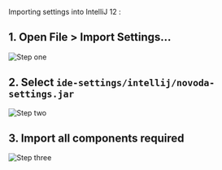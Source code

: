 Importing settings into IntelliJ 12 :

## 1. Open File > Import Settings...
![Step one](https://user-images.githubusercontent.com/260697/31990559-5ffa46f4-b96d-11e7-844c-d3198e785581.png)

## 2. Select `ide-settings/intellij/novoda-settings.jar`
![Step two](https://user-images.githubusercontent.com/260697/31990627-8ce6b846-b96d-11e7-9fe3-ba9ebe9d18e3.png)

## 3. Import all components required
![Step three](https://user-images.githubusercontent.com/260697/31990667-a9d3bcec-b96d-11e7-87e8-2f375651b501.png)
